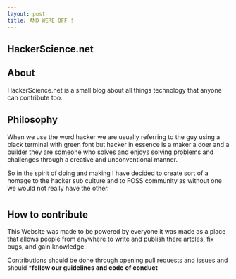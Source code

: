```yaml
---
layout: post
title: AND WERE OFF !
---
```


## HackerScience.net

## About
HackerScience.net is a small blog about all things technology that anyone can contribute too.

## Philosophy

When we use the word hacker we are usually referring to the guy using a black terminal with green font but hacker in essence is a maker a doer and a builder they are someone who solves and enjoys solving problems and challenges through a creative and unconventional manner. 

So in the spirit of doing and making I have decided to create sort of a homage to the hacker sub culture and to FOSS community as without one we would not really have the other. 
#

## How to contribute

This Website was made to be powered by everyone it was made as a place that allows people from anywhere to write and publish there artcles, fix bugs, and gain knowledge. 

Contributions should be done through opening pull requests and issues and should ***follow our guidelines and code of conduct**

